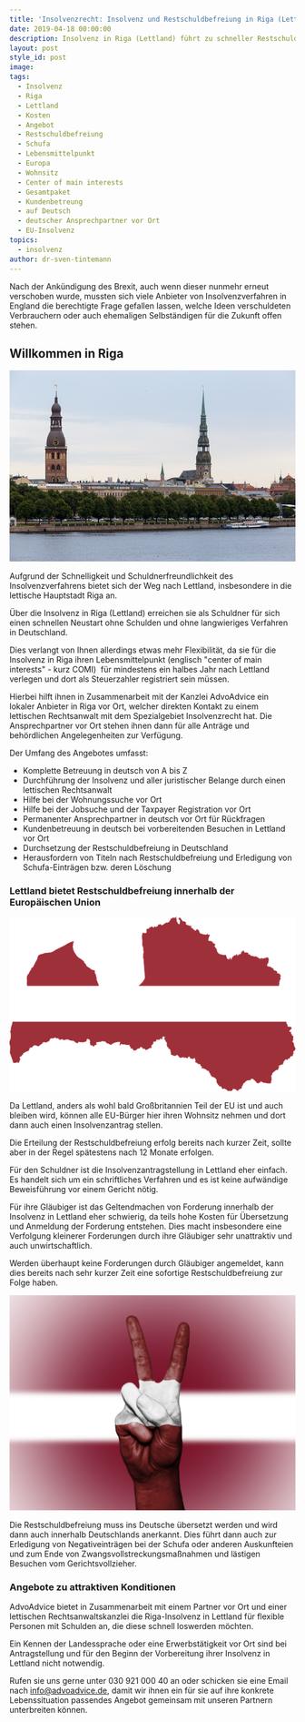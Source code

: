 ```yaml
---
title: 'Insolvenzrecht: Insolvenz und Restschuldbefreiung in Riga (Lettland)'
date: 2019-04-18 00:00:00
description: Insolvenz in Riga (Lettland) führt zu schneller Restschuldbefreiung
layout: post
style_id: post
image:
tags:
  - Insolvenz
  - Riga
  - Lettland
  - Kosten
  - Angebot
  - Restschuldbefreiung
  - Schufa
  - Lebensmittelpunkt
  - Europa
  - Wohnsitz
  - Center of main interests
  - Gesamtpaket
  - Kundenbetreung
  - auf Deutsch
  - deutscher Ansprechpartner vor Ort
  - EU-Insolvenz
topics:
  - insolvenz
author: dr-sven-tintemann
---
```


Nach der Ank&uuml;ndigung des Brexit, auch wenn dieser nunmehr erneut verschoben wurde, mussten sich viele Anbieter von Insolvenzverfahren in England die berechtigte Frage gefallen lassen, welche Ideen verschuldeten Verbrauchern oder auch ehemaligen Selbst&auml;ndigen f&uuml;r die Zukunft offen stehen.

## Willkommen in Riga

![Riga - Foto Pixabay](/uploads/riga-2759494-640.jpg "Insolvenz in Riga - Attraktiv für schnelle Restschuldbefreiung")

Aufgrund der Schnelligkeit und Schuldnerfreundlichkeit des Insolvenzverfahrens bietet sich der Weg nach Lettland, insbesondere in die lettische Hauptstadt Riga an.

&Uuml;ber die Insolvenz in Riga (Lettland) erreichen sie als Schuldner f&uuml;r sich einen schnellen Neustart ohne Schulden und ohne langwieriges Verfahren in Deutschland.

Dies verlangt von Ihnen allerdings etwas mehr Flexibilit&auml;t, da sie f&uuml;r die Insolvenz in Riga ihren Lebensmittelpunkt (englisch "center of main interests" - kurz COMI)&nbsp; f&uuml;r mindestens ein halbes Jahr nach Lettland verlegen und dort als Steuerzahler registriert sein m&uuml;ssen.

Hierbei hilft ihnen in Zusammenarbeit mit der Kanzlei AdvoAdvice ein lokaler Anbieter in Riga vor Ort, welcher direkten Kontakt zu einem lettischen Rechtsanwalt mit dem Spezialgebiet Insolvenzrecht hat. Die Ansprechpartner vor Ort stehen ihnen dann f&uuml;r alle Antr&auml;ge und behördlichen Angelegenheiten zur Verf&uuml;gung.

Der Umfang des Angebotes umfasst:

* Komplette Betreuung in deutsch von A bis Z
* Durchf&uuml;hrung der Insolvenz und aller juristischer Belange durch einen lettischen Rechtsanwalt
* Hilfe bei der Wohnungssuche vor Ort
* Hilfe bei der Jobsuche und der Taxpayer Registration vor Ort
* Permanenter Ansprechpartner in deutsch vor Ort f&uuml;r R&uuml;ckfragen&nbsp;
* Kundenbetreuung in deutsch bei vorbereitenden Besuchen in Lettland vor Ort
* Durchsetzung der Restschuldbefreiung in Deutschland
* Herausfordern von Titeln nach Restschuldbefreiung und Erledigung von Schufa-Eintr&auml;gen bzw. deren Löschung

### Lettland bietet Restschuldbefreiung innerhalb der Europ&auml;ischen Union

![Lettland - Foto Pixabay](/uploads/latvia-1758828-640.png "Insolvenz in Lettland - Attraktiver Partner in der EU für schnelle Restschuldbefreiung")

Da Lettland, anders als wohl bald Gro&szlig;britannien Teil der EU ist und auch bleiben wird, können alle EU-B&uuml;rger hier ihren Wohnsitz nehmen und dort dann auch einen Insolvenzantrag stellen.

Die Erteilung der Restschuldbefreiung erfolg bereits nach kurzer Zeit, sollte aber in der Regel sp&auml;testens nach 12 Monate erfolgen.

F&uuml;r den Schuldner ist die Insolvenzantragstellung in Lettland eher einfach. Es handelt sich um ein schriftliches Verfahren und es ist keine aufw&auml;ndige Beweisf&uuml;hrung vor einem Gericht nötig.

F&uuml;r ihre Gl&auml;ubiger ist das Geltendmachen von Forderung innerhalb der Insolvenz in Lettland eher schwierig, da teils hohe Kosten f&uuml;r &Uuml;bersetzung und Anmeldung der Forderung entstehen. Dies macht insbesondere eine Verfolgung kleinerer Forderungen durch ihre Gl&auml;ubiger sehr unattraktiv und auch unwirtschaftlich.

Werden &uuml;berhaupt keine Forderungen durch Gl&auml;ubiger angemeldet, kann dies bereits nach sehr kurzer Zeit eine sofortige Restschuldbefreiung zur Folge haben.

![Erfolg in Lettland - Foto Pixabay](/uploads/latvia-2131273-1280.jpg "Erfolgreiche Insolvenz in Riga (Lettland)")

Die Restschuldbefreiung muss ins Deutsche &uuml;bersetzt werden und wird dann auch innerhalb Deutschlands anerkannt. Dies f&uuml;hrt dann auch zur Erledigung von Negativeintr&auml;gen bei der Schufa oder anderen Auskunfteien und zum Ende von Zwangsvollstreckungsma&szlig;nahmen und l&auml;stigen Besuchen vom Gerichtsvollzieher.

### Angebote zu attraktiven Konditionen

AdvoAdvice bietet in Zusammenarbeit mit einem Partner vor Ort und einer lettischen Rechtsanwaltskanzlei die Riga-Insolvenz in Lettland f&uuml;r flexible Personen mit Schulden an, die diese schnell loswerden möchten.

Ein Kennen der Landessprache oder eine Erwerbst&auml;tigkeit vor Ort sind bei Antragstellung und f&uuml;r den Beginn der Vorbereitung ihrer Insolvenz in Lettland nicht notwendig.

Rufen sie uns gerne unter 030 921 000 40 an oder schicken sie eine Email nach info@advoadvice.de, damit wir ihnen ein f&uuml;r sie auf ihre konkrete Lebenssituation passendes Angebot gemeinsam mit unseren Partnern unterbreiten können.